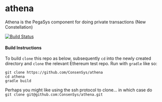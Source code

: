 # athena
Athena is the PegaSys component for doing private transactions (New Constellation)

[![Build Status](https://travis-ci.com/ConsenSys/athena.svg?token=2Yxbwhz1bCkWTaWcjCFS&branch=master)](https://travis-ci.com/ConsenSys/athena)

#### Build Instructions

To build `clone` this repo as below, subsequently `cd` into the newly created directory and `clone` the relevant Ethereum test repo. Run with `gradle` like so:

```
git clone https://github.com/ConsenSys/athena
cd athena
gradle build  
```

Perhaps you might like using the ssh protocol to clone... in which case do `git clone git@github.com:ConsenSys/athena.git`
